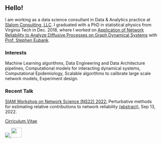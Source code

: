 ## Hello!

I am working as a data science consultant in Data & Analytics practice at [Slalom Consulting, LLC](https://www.slalom.com). I graduated with a PhD in statistical physics from Virginia Tech in Dec. 2018, where I worked on [Application of Network Reliability to Analyze Diffusive Processes on Graph Dynamical Systems](https://vtechworks.lib.vt.edu/handle/10919/86841) with [Prof. Stephen Eubank](https://biocomplexity.virginia.edu/person/stephen-eubank).


###  Interests
Machine Learning algorithms, Data Engineering and Data Architecture pipelines,
Computational models for interacting dynamical systems, Computational Epidemiology,
Scalable algorithms to calibrate large scale network models, Experiment design.


### Recent Talk
[SIAM Workshop on Network Science (NS22) 2022:](http://dyn.phys.northwestern.edu/ns22.html) Perturbative methods for estimating relative contributions to network reliability [(abstract)](http://dyn.phys.northwestern.edu/ns22_abstracts/NS22_paper_9851.pdf), Sep 13, 2022.


[Cirriculum Vitae](https://github.com/mnathvt/mnathvt/blob/main/cv_mnath.pdf)


<a href="https://www.linkedin.com/in/madhurimanath/"><img src="https://user-images.githubusercontent.com/31106009/176779884-29c802e1-1575-4866-9c92-eeecdf538c04.png"> </a>
<a href="https://scholar.google.com/citations?user=p_5Pdv0AAAAJ&hl=en">
<img src="https://user-images.githubusercontent.com/31106009/176781660-387859e3-1380-4030-8255-8376953d7d6d.svg" width = "35" height = "32"> </a>

<!--
👋

**mnathvt/mnathvt** is a ✨ _special_ ✨ repository because its `README.md` (this file) appears on your GitHub profile.

- Reach me: ✉ [madhurimanath21@gmail.com](mailto:madhurimanath21@gmail.com) 
Here are some ideas to get you started:

- 🔭 I’m currently working on ...
- 🌱 I’m currently learning ...
- 👯 I’m looking to collaborate on ...
- 🤔 I’m looking for help with ...
- 💬 Ask me about ...
- 📫 How to reach me: ...
- 😄 Pronouns: ...
- ⚡ Fun fact: ...
-- 2 &nbsp spaces: &ensp, 4 &ndsp spaces: &emsp, 
-->

